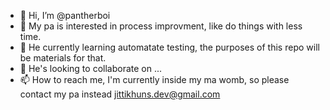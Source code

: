 - 👋 Hi, I’m @pantherboi
- 👀 My pa is interested in process improvment, like do things with less time.
- 🌱 He currently learning automatate testing, the purposes of this repo will be materials for that.
- 💞️ He's looking to collaborate on ...
- 📫 How to reach me, I'm currently inside my ma womb, so please contact my pa instead jittikhuns.dev@gmail.com

<!---
phanterboi/phanterboi is a ✨ special ✨ repository because its `README.md` (this file) appears on your GitHub profile.
You can click the Preview link to take a look at your changes.
--->
